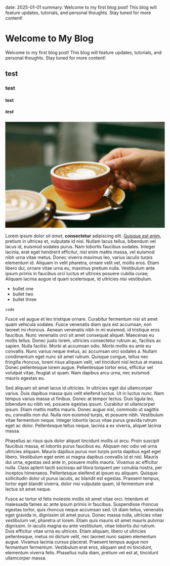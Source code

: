 date: 2025-01-01
summary: Welcome to my first blog post! This blog will feature updates, tutorials, and personal thoughts. Stay tuned for more content!

# Welcome to My Blog

Welcome to my first blog post! This blog will feature updates, tutorials, and personal thoughts. Stay tuned for more content!

## test

### test

#### test

##### test

![image](blog/images/Zurich_Edition-7.jpg)

Lorem ipsum dolor _sit amet_, **consectetur** adipiscing elit. [Quisque est enim](https://www.google.com), pretium in ultrices et, vulputate id nisi. Nullam lacus tellus, bibendum vel lacus id, euismod sodales purus. Nam lobortis faucibus sodales. Integer lacinia, erat eget hendrerit efficitur, nisl enim mattis massa, vel euismod nibh urna vitae metus. Donec viverra maximus leo, varius iaculis turpis elementum id. Aliquam in velit pharetra, ornare velit vel, mollis eros. Etiam libero dui, ornare vitae urna eu, maximus pretium nulla. Vestibulum ante ipsum primis in faucibus orci luctus et ultrices posuere cubilia curae; Aliquam lacinia augue id quam scelerisque, id ultricies nisi vestibulum.

- bullet one
- bullet two
- bullet three

`code`

Fusce vel augue et leo tristique ornare. Curabitur fermentum nisl sit amet quam vehicula sodales. Fusce venenatis diam quis est accumsan, non laoreet mi rhoncus. Aenean venenatis nibh in mi euismod, id tristique eros faucibus. Nunc venenatis orci sit amet consequat aliquet. Maecenas eu mollis tellus. Donec justo lorem, ultricies consectetur rutrum ac, facilisis ac sapien. Nulla facilisi. Morbi at accumsan odio. Morbi mollis eu ante eu convallis. Nunc varius neque metus, ac accumsan orci sodales a. Nullam condimentum eget nunc sit amet rutrum. Quisque congue, tellus nec fringilla rhoncus, lorem risus aliquam velit, vel tincidunt nisl lectus at massa. Donec pellentesque lorem augue. Pellentesque tortor eros, efficitur vel volutpat vitae, feugiat ut quam. Nam dapibus arcu urna, nec euismod mauris egestas eu.

Sed aliquam sit amet lacus id ultricies. In ultricies eget dui ullamcorper varius. Duis dapibus massa quis velit eleifend luctus. Ut in luctus nunc. Nam tempus varius massa ut finibus. Donec at tempor lectus. Duis ligula leo, bibendum eu nibh vel, posuere egestas ipsum. Curabitur et ullamcorper ipsum. Etiam mattis mattis mauris. Donec augue nisl, commodo ut sagittis eu, convallis non dui. Nulla non euismod turpis, et posuere nibh. Vestibulum vitae fermentum neque. Integer lobortis lacus vitae purus gravida rutrum eget ac dolor. Pellentesque tellus neque, lacinia a ex viverra, aliquet lacinia massa.

Phasellus ac risus quis dolor aliquet tincidunt mollis ut arcu. Proin suscipit faucibus massa, et lobortis purus faucibus eu. Aliquam nec odio vel urna ultricies aliquam. Mauris dapibus purus non turpis porta dapibus eget eget libero. Vestibulum eget enim ut magna dapibus convallis id et nisl. Mauris dui urna, egestas sed ante in, posuere mollis mauris. Vivamus ac efficitur nulla. Class aptent taciti sociosqu ad litora torquent per conubia nostra, per inceptos himenaeos. Pellentesque eleifend at ipsum eu aliquam. Quisque sollicitudin dolor ut purus iaculis, ac blandit est egestas. Praesent tempus, tortor eget blandit viverra, dolor nisi vulputate quam, id fermentum erat lectus sit amet neque.

Fusce ac tortor id felis molestie mollis sit amet vitae orci. Interdum et malesuada fames ac ante ipsum primis in faucibus. Suspendisse rhoncus egestas tortor, quis rhoncus neque accumsan sed. Ut diam tellus, venenatis eget gravida in, dignissim sit amet purus. Donec massa nulla, ultricies vitae vestibulum vel, pharetra ut lorem. Etiam quis mauris sit amet mauris pulvinar dignissim. In iaculis magna eu ante vestibulum, vitae lobortis dui rutrum. Duis efficitur vitae urna eu ultrices. Etiam aliquam, libero ut ultricies pellentesque, metus mi dictum velit, nec laoreet nunc sapien elementum augue. Vivamus lacinia cursus placerat. Praesent tempus augue non fermentum fermentum. Vestibulum erat eros, aliquam sed mi tincidunt, elementum viverra felis. Phasellus nulla diam, pretium vel est at, tincidunt ullamcorper massa.
